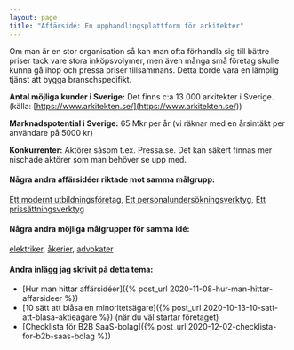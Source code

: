 ```yaml
---
layout: page
title: "Affärsidé: En upphandlingsplattform för arkitekter"
---
```

Om man är en stor organisation så kan man ofta förhandla sig till bättre priser tack vare stora inköpsvolymer, men även många små företag skulle kunna gå ihop och pressa priser tillsammans. Detta borde vara en lämplig tjänst att bygga branschspecifikt.

**Antal möjliga kunder i Sverige:** Det finns c:a 13 000 arkitekter i Sverige.(källa: [https://www.arkitekten.se/](https://www.arkitekten.se/))

**Marknadspotential i Sverige:** 65 Mkr per år (vi räknar med en årsintäkt per användare på 5000 kr)

**Konkurrenter:** Aktörer såsom t.ex. Pressa.se. Det kan säkert finnas mer nischade aktörer som man behöver se upp med.

#### Några andra affärsidéer riktade mot samma målgrupp:
[Ett modernt utbildningsföretag](/affarsideer/ett-modernt-utbildningsforetag-riktat-mot-arkitekter/), [Ett personalundersökningsverktyg](/affarsideer/ett-personalundersokningsverktyg-for-arkitekter/), [Ett prissättningsverktyg](/affarsideer/ett-prissattningsverktyg-for-arkitekter/)


#### Några andra möjliga målgrupper för samma idé:
[elektriker](/affarsideer/en-upphandlingsplattform-for-elektriker/), [åkerier](/affarsideer/en-upphandlingsplattform-for-akerier/), [advokater](/affarsideer/en-upphandlingsplattform-for-advokater/)

#### Andra inlägg jag skrivit på detta tema:
- [Hur man hittar affärsidéer]({% post_url 2020-11-08-hur-man-hittar-affarsideer %})
- [10 sätt att blåsa en minoritetsägare]({% post_url 2020-10-13-10-satt-att-blasa-aktieagare %}) (när du väl startar företaget)
- [Checklista för B2B SaaS-bolag]({% post_url 2020-12-02-checklista-for-b2b-saas-bolag %})

